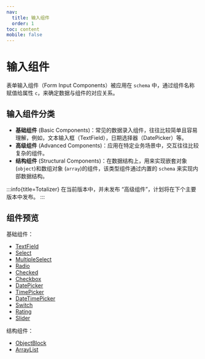 ```yaml
---
nav:
  title: 输入组件
  order: 1
toc: content
mobile: false
---
```


# 输入组件

表单输入组件（Form Input Components）被应用在 `schema` 中，通过组件名称赋值给属性 `c`，来确定数据与组件的对应关系。

## 输入组件分类

* **基础组件** (Basic Components)：常见的数据录入组件，往往比较简单且容易理解，例如，文本输入框（TextField），日期选择器（DatePicker）等。
* **高级组件** (Advanced Components)：应用在特定业务场景中，交互往往比较复杂的组件。
* **结构组件** (Structural Components)：在数据结构上，用来实现嵌套对象 (`object`)和数组对象 (`array`)的组件，该类型组件通过内置的 `schema` 来实现内部数据结构。

:::info{title=Totalizer}
在当前版本中，并未发布 “高级组件”，计划将在下个主要版本中发布。
:::

## 组件预览

基础组件：

* [TextField](/input/text-field)
* [Select](/input/select)
* [MultipleSelect](/input/multiple-select)
* [Radio](/input/radio)
* [Checked](/input/checked)
* [Checkbox](/input/checkbox)
* [DatePicker](/input/date-picker)
* [TimePicker](/input/time-picker)
* [DateTimePicker](/input/date-time-picker)
* [Switch](/input/switch)
* [Rating](/input/rating)
* [Slider](/input/slider)

结构组件：

* [ObjectBlock](/input/object-block)
* [ArrayList](/input/array-list)
